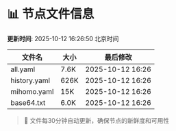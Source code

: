 # 📊 节点文件信息

**更新时间**: 2025-10-12 16:26:50 北京时间

| 文件名 | 大小 | 最后修改 |
|--------|------|----------|
| all.yaml | 7.6K | 2025-10-12 16:26 |
| history.yaml | 626K | 2025-10-12 16:26 |
| mihomo.yaml | 15K | 2025-10-12 16:26 |
| base64.txt | 6.0K | 2025-10-12 16:26 |

> 🔄 文件每30分钟自动更新，确保节点的新鲜度和可用性
